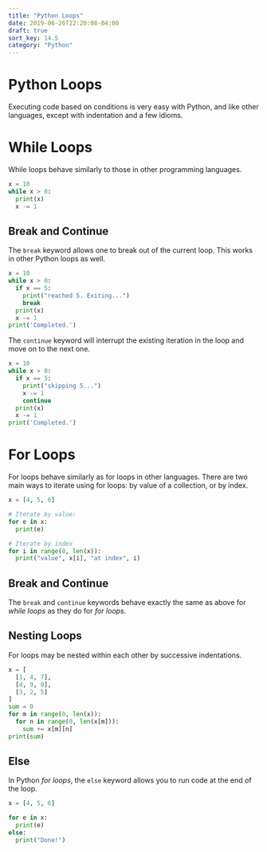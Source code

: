 ```yaml
---
title: "Python Loops"
date: 2019-06-26T22:20:08-04:00
draft: true
sort_key: 14.5
category: "Python"
---
```

# Python Loops
Executing code based on conditions is very easy with Python, and like other
languages, except with indentation and a few idioms.

# While Loops

While loops behave similarly to those in other programming languages.

```python
x = 10
while x > 0:
  print(x)
  x -= 1
```

## Break and Continue

The `break` keyword allows one to break out of the current loop. This works in other
Python loops as well.

```python
x = 10
while x > 0:
  if x == 5:
    print("reached 5. Exiting...")
    break
  print(x)
  x -= 1
print('Completed.')
```

The `continue` keyword will interrupt the existing iteration in the loop and move on
to the next one.

```python
x = 10
while x > 0:
  if x == 5:
    print("skipping 5...")
    x -= 1
    continue
  print(x)
  x -= 1
print('Completed.')
```

# For Loops

For loops behave similarly as for loops in other languages. There are two main ways
to iterate using for loops: by value of a collection, or by index.

```python
x = [4, 5, 6]

# Iterate by value:
for e in x:
  print(e)

# Iterate by index
for i in range(0, len(x)):
  print("value", x[i], "at index", i)
```

## Break and Continue

The `break` and `continue` keywords behave exactly the same as above for _while loops_
as they do for _for loops_.

## Nesting Loops

For loops may be nested within each other by successive indentations.

```python
x = [
  [1, 4, 7],
  [4, 9, 0],
  [3, 2, 5]
]
sum = 0
for m in range(0, len(x)):
  for n in range(0, len(x[m])):
    sum += x[m][n]
print(sum)
```

## Else

In Python _for loops_, the `else` keyword allows you to run code at the end of the loop.

```python
x = [4, 5, 6]

for e in x:
  print(e)
else:
  print("Done!")
```
